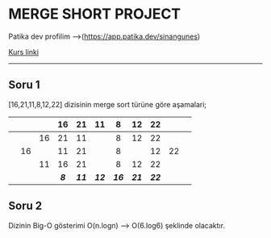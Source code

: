 # MERGE SHORT PROJECT

Patika dev profilim -->(https://app.patika.dev/sinangunes)

[Kurs linki](https://app.patika.dev/courses/veri-yapilari-ve-algoritmalar/merge-sort-proje)

----------------------------------------

## Soru 1

[16,21,11,8,12,22] dizisinin merge sort türüne göre aşamalari;

|  |  |  | 16 | 21 | 11 | 8 | 12 | 22 |  |  |
|:-:|:-:|:-:|:-:|:-:|:-:|:-:|:-:|:-:|:-:|:-:|
|  |  | 16 | 21 | 11 |  | 8 | 12 | 22 |  |  |
|  | 16 |  | 11 | 21 |  | 8 |  | 12 | 22 |  |
|  |  |  11| 16 | 21 |  | 8 |  12| 22 |  |  |
| | | | ***8*** | ***11*** | ***12*** | ***16*** | ***21*** |***22*** | | |

## Soru 2

Dizinin Big-O gösterimi O(n.logn) --> O(6.log6) şeklinde olacaktır.